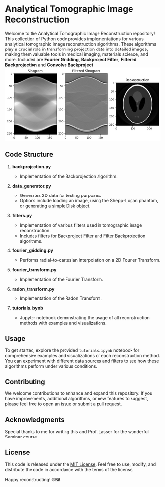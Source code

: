 # Analytical Tomographic Image Reconstruction

Welcome to the Analytical Tomographic Image Reconstruction repository! This collection of Python code provides implementations for various analytical tomographic image reconstruction algorithms. These algorithms play a crucial role in transforming projection data into detailed images, making them valuable tools in medical imaging, materials science, and more. Included are **Fourier Gridding**, **Backproject Filter**, **Filtered Backprojection** and **Convolve Backproject**
![Filtered Backprojection](filterbackproj.png)
## Code Structure

1. **backprojection.py**
   - Implementation of the Backprojection algorithm.

2. **data_generator.py**
   - Generates 2D data for testing purposes.
   - Options include loading an image, using the Shepp-Logan phantom, or generating a simple Disk object.

3. **filters.py**
   - Implementation of various filters used in tomographic image reconstruction.
   - Includes filters for Backproject Filter and Filter Backprojection algorithms.

4. **fourier_gridding.py**
   - Performs radial-to-cartesian interpolation on a 2D Fourier Transform.

5. **fourier_transform.py**
   - Implementation of the Fourier Transform.

6. **radon_transform.py**
   - Implementation of the Radon Transform.

7. **tutorials.ipynb**
   - Jupyter notebook demonstrating the usage of all reconstruction methods with examples and visualizations.

## Usage

To get started, explore the provided `tutorials.ipynb` notebook for comprehensive examples and visualizations of each reconstruction method. You can experiment with different data sources and filters to see how these algorithms perform under various conditions.

## Contributing

We welcome contributions to enhance and expand this repository. If you have improvements, additional algorithms, or new features to suggest, please feel free to open an issue or submit a pull request.

## Acknowledgments

Special thanks to me for writing this and Prof. Lasser for the wonderful Seminar course

## License

This code is released under the [MIT License](LICENSE.md). Feel free to use, modify, and distribute the code in accordance with the terms of the license.

Happy reconstructing! 🌐🖼️
